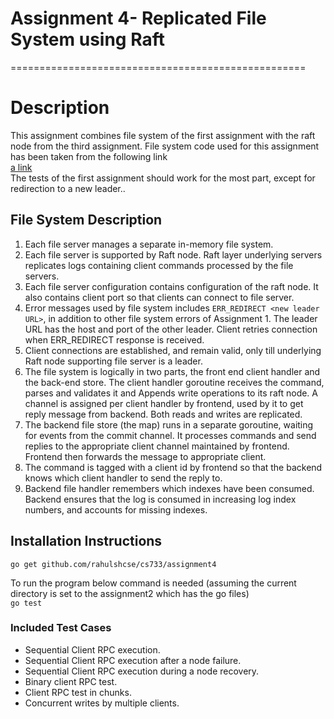# Assignment 4-  Replicated File System using Raft
===================================================

# Description

This assignment combines file system of the first assignment with the raft node from the third assignment. File system code used for this assignment has been taken from the following link<br/>
[a link](https://github.com/cs733-iitb/cs733/tree/master/assignment1)<br/>
The tests of
the first assignment should work for the most part, except for redirection to a new leader..<br/>


## File System Description

1. Each file server manages a separate in-memory file system.<br/>
2. Each file server is supported by Raft node. Raft layer underlying servers replicates logs containing client commands processed by the file servers.<br/>
2. Each file server configuration contains configuration of the raft node. It also contains client port so that clients can connect to file server.
3. Error messages used by file system includes `ERR_REDIRECT <new leader URL>`, in addition to other file system errors of Assignment 1. The leader URL has the host and port of the other leader. Client retries connection when ERR_REDIRECT response is received.<br/>
4. Client connections are established, and remain valid, only till underlying Raft node supporting file server is a leader.<br/>
5. The file system is logically in two parts, the front end client handler and the back-end store. The client handler goroutine
receives the command, parses and validates it and Appends write operations to its raft node. A channel is assigned per client handler by frontend, used by it to get reply message from backend. Both reads and writes are replicated.<br/>
6. The backend file store (the map) runs in a separate goroutine, waiting for events from the commit channel. It processes commands
and send replies to the appropriate client channel maintained by frontend. Frontend then forwards the message to appropriate client.<br/>
7. The command is tagged with a client id by frontend so that the backend knows which client handler to send the reply to.<br/>
8. Backend file handler remembers which indexes have been consumed. Backend ensures that the log is consumed in increasing log index numbers, and accounts for missing indexes.


## Installation Instructions

<code>go get github.com/rahulshcse/cs733/assignment4</code>

To run the program below command is needed (assuming the current directory is set to the assignment2 which has the go files) <br/>
<code>go test</code>
  
  
### Included Test Cases

* Sequential Client RPC execution.
* Sequential Client RPC execution after a node failure.
* Sequential Client RPC execution during a node recovery.
* Binary client RPC test.
* Client RPC test in chunks.
* Concurrent writes by multiple clients.
